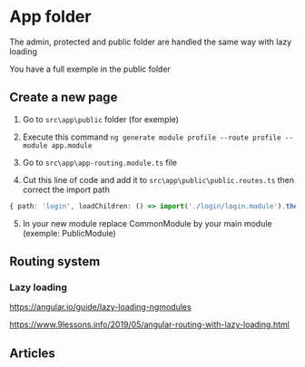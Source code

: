 # App folder

The admin, protected and public folder are handled the same way with lazy loading

You have a full exemple in the public folder

## Create a new page

1. Go to `src\app\public` folder (for exemple)

2. Execute this command `ng generate module profile --route profile --module app.module`

3. Go to `src\app\app-routing.module.ts` file

4. Cut this line of code and add it to `src\app\public\public.routes.ts` then correct the import path

```typescript
{ path: 'login', loadChildren: () => import('./login/login.module').then(m => m.LoginModule) }
```

5. In your new module replace CommonModule by your main module (exemple: PublicModule)

## Routing system

### Lazy loading

https://angular.io/guide/lazy-loading-ngmodules

https://www.9lessons.info/2019/05/angular-routing-with-lazy-loading.html

## Articles
